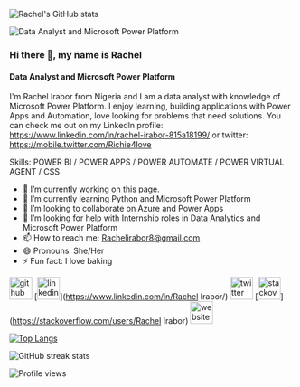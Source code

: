 
![Rachel's GitHub stats](https://github-readme-stats.vercel.app/api?username=uchemena&theme=radical&show_icons=true)

![Data Analyst and Microsoft Power Platform ](https://media-exp1.licdn.com/dms/image/C5603AQHf6ItnahMYQw/profile-displayphoto-shrink_200_200/0/1578730113221?e=1647475200&v=beta&t=9lllbic6axhS3N4egFteOAK35NCEVRrj72FO7IByLos)

### Hi there 👋, my name is Rachel 
#### Data Analyst and Microsoft Power Platform 


I'm Rachel Irabor from Nigeria and I am a data analyst with knowledge of Microsoft Power Platform. I enjoy learning, building applications with Power Apps and Automation, love looking for problems that need solutions.  You can check me out on my Linkedln profile:
https://www.linkedin.com/in/rachel-irabor-815a18199/ or twitter: https://mobile.twitter.com/Richie4love


Skills: POWER BI / POWER APPS / POWER AUTOMATE / POWER VIRTUAL AGENT / CSS

- 🔭 I’m currently working on this page. 
- 🌱 I’m currently learning Python and Microsoft Power Platform  
- 👯 I’m looking to collaborate on Azure and Power Apps 
- 🤔 I’m looking for help with Internship roles in Data Analytics and Microsoft Power Platform 
- 📫 How to reach me: Rachelirabor8@gmail.com 
- 😄 Pronouns: She/Her 
- ⚡ Fun fact: I love baking 


[<img src='https://cdn.jsdelivr.net/npm/simple-icons@3.0.1/icons/github.svg' alt='github' height='40'>](https://github.com/Uchemena)  [<img src='https://cdn.jsdelivr.net/npm/simple-icons@3.0.1/icons/linkedin.svg' alt='linkedin' height='40'>](https://www.linkedin.com/in/Rachel Irabor/)  [<img src='https://cdn.jsdelivr.net/npm/simple-icons@3.0.1/icons/twitter.svg' alt='twitter' height='40'>](https://twitter.com/Richie4love)  [<img src='https://cdn.jsdelivr.net/npm/simple-icons@3.0.1/icons/stackoverflow.svg' alt='stackoverflow' height='40'>](https://stackoverflow.com/users/Rachel Irabor)  [<img src='https://cdn.jsdelivr.net/npm/simple-icons@3.0.1/icons/icloud.svg' alt='website' height='40'>](https://sites.google.com/view/racheliraborportfolio/home)  

[![Top Langs](https://github-readme-stats.vercel.app/api/top-langs/?username=Uchemena)](https://github.com/anuraghazra/github-readme-stats)

![GitHub streak stats](https://github-readme-streak-stats.herokuapp.com/?user=Uchemena)  

![Profile views](https://gpvc.arturio.dev/Uchemena)  
